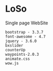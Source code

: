 # LoSo

Single page WebSite

    bootstrap - 3.3.7
    font-awesome - 4.7
    jquery - 3.6.0
    bxslider
    counterUp
    waypoints-2.0.3
    animate.css
    wow.js
